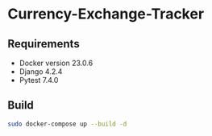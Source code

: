 # Currency-Exchange-Tracker

## Requirements

* Docker version 23.0.6
* Django 4.2.4
* Pytest 7.4.0

## Build

```bash
sudo docker-compose up --build -d
```
